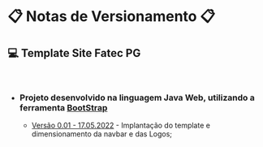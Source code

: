 # 📋 Notas de Versionamento 📋

## **💻 Template Site Fatec PG**

&nbsp;

- ### **Projeto desenvolvido na linguagem Java Web, utilizando a ferramenta [BootStrap](https://getbootstrap.com/)**

  - [Versão 0.01 - 17.05.2022](https://github.com/LuizMiguelSR/templateBootStrap/commit/2a7744f430341c9d2ae9e3f69d293094a689f9f0) - Implantação do template e dimensionamento da navbar e das Logos;

